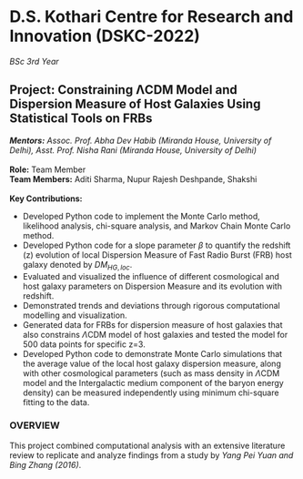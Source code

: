 # D.S. Kothari Centre for Research and Innovation (DSKC-2022)
*BSc 3rd Year*
## Project: Constraining ΛCDM Model and Dispersion Measure of Host Galaxies Using Statistical Tools on FRBs
***Mentors:** Assoc. Prof. Abha Dev Habib (Miranda House, University of Delhi), Asst. Prof. Nisha Rani (Miranda House, University of Delhi)*<br/>
<br/>
**Role:** Team Member<br/>
**Team Members:** Aditi Sharma, Nupur Rajesh Deshpande, Shakshi<br/>
<br/>
**Key Contributions:**
- Developed Python code to implement the Monte Carlo method, likelihood analysis, chi-square analysis, and Markov Chain Monte Carlo method.
- Developed Python code for a slope parameter $\beta$ to quantify the redshift (z) evolution of local Dispersion Measure of Fast Radio Burst (FRB) host galaxy denoted by $DM_{HG,loc}$.
- Evaluated and visualized the influence of different cosmological and host galaxy parameters on Dispersion Measure and its evolution with redshift.
- Demonstrated trends and deviations through rigorous computational modelling and visualization.
- Generated data for FRBs for dispersion measure of host galaxies that also constrains $\Lambda$CDM model of host galaxies and tested the model for 500 data points for specific z=3.
- Developed Python code to demonstrate Monte Carlo simulations that the average value of the local host galaxy dispersion measure, along with other cosmological parameters (such as mass density in $\Lambda$CDM model and the Intergalactic medium component of the baryon energy density) can be measured independently using minimum chi-square fitting to the data. 

### OVERVIEW
This project combined computational analysis with an extensive literature review to replicate and analyze findings from a study by *Yang Pei Yuan and Bing Zhang (2016)*. 
<!-- (The objective was to evaluate the effectiveness of the Markov Chain Monte Carlo method in generating data for the dispersion measure of Fast Radio Bursts (FRBs) host galaxies and to apply various statistical tools to constrain the ΛCDM model.) -->
